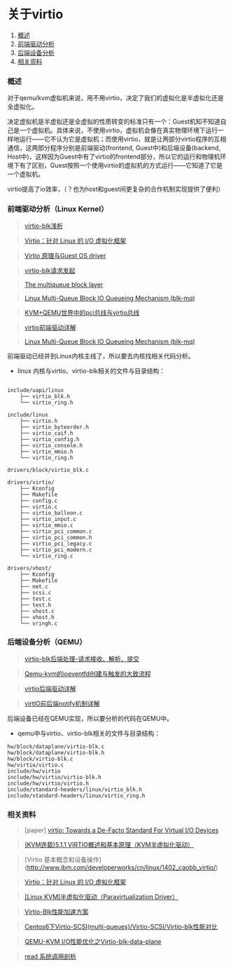 # 关于virtio

> 
1. [概述](#概述)
2. [前端驱动分析](#前端驱动分析linux-kernel)
3. [后端设备分析](#后端设备分析qemu)
4. [相关资料](#相关资料)


### 概述

对于qemu/kvm虚拟机来说，用不用virtio，决定了我们的虚拟化是半虚拟化还是全虚拟化。

决定虚拟机是半虚拟还是全虚拟的性质转变的标准只有一个：Guest机知不知道自己是一个虚拟机。具体来说，不使用virtio，虚拟机会像在真实物理环境下运行一样地运行——它不认为它是虚拟机；而使用virtio，就是让两部分virtio程序的互相通信，这两部分程序分别是前端驱动(frontend, Guest中)和后端设备(backend, Host中)，这样因为Guest中有了virtio的frontend部分，所以它的运行和物理机环境下有了区别，Guest按照一个使用virtio的虚拟机的方式运行——它知道了它是一个虚拟机。

virtio提高了io效率，（？也为host和guest间更复杂的合作机制实现提供了便利）



### 前端驱动分析（Linux Kernel）

> [virtio-blk浅析](http://www.2cto.com/os/201408/329744.html)

> [Virtio：针对 Linux 的 I/O 虚拟化框架](https://www.ibm.com/developerworks/cn/linux/l-virtio/)

> [Virtio 原理与Guest OS driver](http://blog.csdn.net/wanthelping/article/details/47069429)

> [virtio-blk请求发起](http://blog.csdn.net/LPSTC123/article/details/44983707)

> [The multiqueue block layer](https://lwn.net/Articles/552904/)

> [Linux Multi-Queue Block IO Queueing Mechanism (blk-mq)](https://www.thomas-krenn.com/en/wiki/Linux_Multi-Queue_Block_IO_Queueing_Mechanism_(blk-mq))

> [KVM+QEMU世界中的pci总线与virtio总线](http://blog.chinaunix.net/uid-23769728-id-4467752.html)

> [virtio前端驱动详解](http://www.cnblogs.com/ck1020/p/6044134.html)

> [Linux Multi-Queue Block IO Queueing Mechanism (blk-mq)](https://www.thomas-krenn.com/en/wiki/Linux_Multi-Queue_Block_IO_Queueing_Mechanism_(blk-mq))

前端驱动已经并到Linux内核主线了，所以要去内核找相关代码分析。

* linux 内核与virtio、virtio-blk相关的文件与目录结构：

```

include/uapi/linux
	├── virtio_blk.h
	└── virtio_ring.h

include/linux
	├── virtio.h
	├── virtio_byteorder.h
	├── virtio_caif.h
	├── virtio_config.h
	├── virtio_console.h
	├── virtio_mmio.h
	└── virtio_ring.h

drivers/block/virtio_blk.c

drivers/virtio/
	├── Kconfig
	├── Makefile
	├── config.c
	├── virtio.c
	├── virtio_balloon.c
	├── virtio_input.c
	├── virtio_mmio.c
	├── virtio_pci_common.c
	├── virtio_pci_common.h
	├── virtio_pci_legacy.c
	├── virtio_pci_modern.c
	└── virtio_ring.c

drivers/vhost/
	├── Kconfig
	├── Makefile
	├── net.c
	├── scsi.c
	├── test.c
	├── test.h
	├── vhost.c
	├── vhost.h
	└── vringh.c

```

### 后端设备分析（QEMU）


> [virtio-blk后端处理-请求接收、解析、提交
](http://blog.csdn.net/LPSTC123/article/details/45171515)

> [Qemu-kvm的ioeventfd创建与触发的大致流程](http://blog.csdn.net/LPSTC123/article/details/45111949)

> [virtio后端驱动详解](http://www.cnblogs.com/ck1020/p/5939777.html)

> [virtIO前后端notify机制详解](http://www.cnblogs.com/ck1020/p/6066007.html)



后端设备已经在QEMU实现，所以要分析的代码在QEMU中。

* qemu中与virtio、virtio-blk相关的文件与目录结构：

```
hw/block/dataplane/virtio-blk.c
hw/block/dataplane/virtio-blk.h
hw/block/virtio-blk.c
hw/virtio/virtio.c
include/hw/virtio
include/hw/virtio/virtio-blk.h
include/hw/virtio/virtio.h
include/standard-headers/linux/virtio_blk.h
include/standard-headers/linux/virtio_ring.h
```


### 相关资料

> [paper] [virtio: Towards a De-Facto Standard For Virtual I/O Devices](http://www.ozlabs.org/~rusty/virtio-spec/virtio-paper.pdf)

> [(KVM连载)5.1.1 VIRTIO概述和基本原理（KVM半虚拟化驱动）](http://smilejay.com/2012/11/virtio-overview/)

> [Virtio 基本概念和设备操作] (http://www.ibm.com/developerworks/cn/linux/1402_caobb_virtio/)

> [Virtio：针对 Linux 的 I/O 虚拟化框架](https://www.ibm.com/developerworks/cn/linux/l-virtio/)

> [[Linux KVM]半虚拟化驱动（Paravirtualization Driver）](https://godleon.github.io/blog/2016/08/20/KVM-Paravirtualization-Drivers)

> [Virtio-Blk性能加速方案](http://royluo.org/2014/08/31/virtio-blk-improvement/)

> [Centos6下Virtio-SCSI(multi-queues)/Virtio-SCSI/Virtio-blk性能对比](http://blog.csdn.net/bobpen/article/details/41515119)

> [QEMU-KVM I/O性能优化之Virtio-blk-data-plane](http://blog.sina.com.cn/s/blog_9c835df30102vpgd.html)

> [read 系统调用剖析](https://www.ibm.com/developerworks/cn/linux/l-cn-read/)
